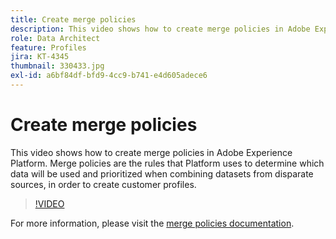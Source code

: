 ```yaml
---
title: Create merge policies
description: This video shows how to create merge policies in Adobe Experience Platform. Merge policies are the rules that Platform uses to determine which data will be used and prioritized when combining datasets from disparate sources, in order to create customer profiles.
role: Data Architect
feature: Profiles
jira: KT-4345
thumbnail: 330433.jpg
exl-id: a6bf84df-bfd9-4cc9-b741-e4d605adece6
---
```

# Create merge policies

This video shows how to create merge policies in Adobe Experience Platform. Merge policies are the rules that Platform uses to determine which data will be used and prioritized when combining datasets from disparate sources, in order to create customer profiles.

>[!VIDEO](https://video.tv.adobe.com/v/330433?quality=12&learn=on)

For  more information, please visit the [merge policies documentation](https://experienceleague.adobe.com/docs/experience-platform/profile/merge-policies/overview.html).
